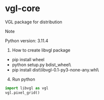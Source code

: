 # vgl-core
VGL package for distribution  
> [!NOTE]
> Python version: 3.11.4

1. How to create libvgl package
  - pip install wheel
  - python setup.py bdist_wheel\\
  - pip install dist\libvgl-0.1-py3-none-any.whl\\
4. Run python
```Python
import libvgl as vgl
vgl.pixel_grid()

